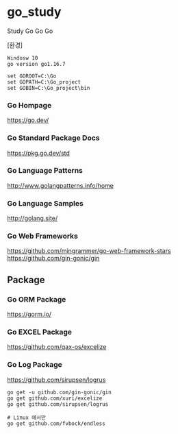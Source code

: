 # go_study
Study Go Go Go

[환경]
```
Windosw 10
go version go1.16.7

set GOROOT=C:\Go
set GOPATH=C:\Go_project
set GOBIN=C:\Go_project\bin
```

### Go Hompage
https://go.dev/

### Go Standard Package Docs
https://pkg.go.dev/std

### Go Language Patterns
http://www.golangpatterns.info/home

### Go Language Samples
http://golang.site/

### Go Web Frameworks
https://github.com/mingrammer/go-web-framework-stars
https://github.com/gin-gonic/gin

## Package
### Go ORM Package
https://gorm.io/

### Go EXCEL Package
https://github.com/qax-os/excelize

### Go Log Package
https://github.com/sirupsen/logrus


```shell_script
go get -u github.com/gin-gonic/gin
go get github.com/xuri/excelize
go get github.com/sirupsen/logrus

# Linux 에서만
go get github.com/fvbock/endless 
```